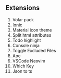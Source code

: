 ## Extensions 

1. Volar pack
2. Ionic
3. Material icon theme
4. Split html attributes
5. Todo highlight
6. Console ninja
7. Toggle Excluded Files
8. Apc
9. VSCode Neovim
10. Which Key
11. Json to ts
